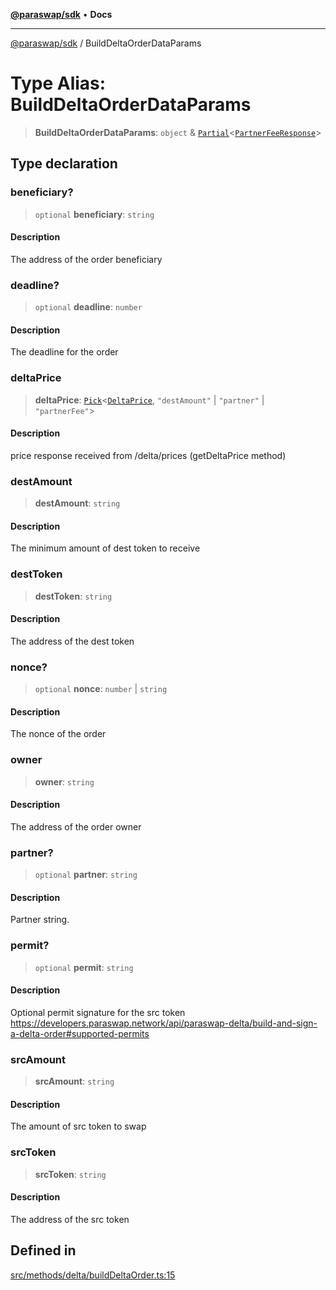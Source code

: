 [**@paraswap/sdk**](../README.md) • **Docs**

***

[@paraswap/sdk](../globals.md) / BuildDeltaOrderDataParams

# Type Alias: BuildDeltaOrderDataParams

> **BuildDeltaOrderDataParams**: `object` & [`Partial`](../-internal-/type-aliases/Partial.md)\<[`PartnerFeeResponse`](../-internal-/type-aliases/PartnerFeeResponse.md)\>

## Type declaration

### beneficiary?

> `optional` **beneficiary**: `string`

#### Description

The address of the order beneficiary

### deadline?

> `optional` **deadline**: `number`

#### Description

The deadline for the order

### deltaPrice

> **deltaPrice**: [`Pick`](../-internal-/type-aliases/Pick.md)\<[`DeltaPrice`](DeltaPrice.md), `"destAmount"` \| `"partner"` \| `"partnerFee"`\>

#### Description

price response received from /delta/prices (getDeltaPrice method)

### destAmount

> **destAmount**: `string`

#### Description

The minimum amount of dest token to receive

### destToken

> **destToken**: `string`

#### Description

The address of the dest token

### nonce?

> `optional` **nonce**: `number` \| `string`

#### Description

The nonce of the order

### owner

> **owner**: `string`

#### Description

The address of the order owner

### partner?

> `optional` **partner**: `string`

#### Description

Partner string.

### permit?

> `optional` **permit**: `string`

#### Description

Optional permit signature for the src token https://developers.paraswap.network/api/paraswap-delta/build-and-sign-a-delta-order#supported-permits

### srcAmount

> **srcAmount**: `string`

#### Description

The amount of src token to swap

### srcToken

> **srcToken**: `string`

#### Description

The address of the src token

## Defined in

[src/methods/delta/buildDeltaOrder.ts:15](https://github.com/paraswap/paraswap-sdk/blob/master/src/methods/delta/buildDeltaOrder.ts#L15)

